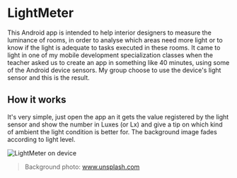 # LightMeter

This Android app is intended to help interior designers to measure the luminance of rooms, in order to analyse which areas need more light or to know if the light is adequate to tasks executed in these rooms.
It came to light in one of my mobile development specialization classes when the teacher asked us to create an app in something like 40 minutes, using some of the Android device sensors.
My group choose to use the device's light sensor and this is the result.

## How it works

It's very simple, just open the app an it gets the value registered by the light sensor and show the number in Luxes (or Lx) and give a tip on which kind of ambient the light condition is better for. The background image fades according to light level.

![LightMeter on device](https://dl.dropboxusercontent.com/u/9451043/LightMeter/mockup.png)

> Background photo: www.unsplash.com
